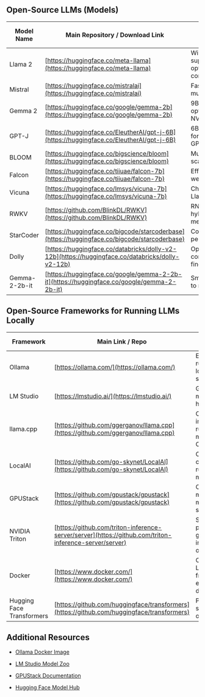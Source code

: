 ## Open-Source LLMs (Models)

|Model Name|Main Repository / Download Link|Notes / Hardware Support|
|---|---|---|
|Llama 2|[https://huggingface.co/meta-llama](https://huggingface.co/meta-llama)|Widely supported, optimized for consumer GPUs|
|Mistral|[https://huggingface.co/mistralai](https://huggingface.co/mistralai)|Fast, efficient, multiple sizes|
|Gemma 2|[https://huggingface.co/google/gemma-2b](https://huggingface.co/google/gemma-2b)|9B/27B params, optimized for NVIDIA GPUs|
|GPT-J|[https://huggingface.co/EleutherAI/gpt-j-6B](https://huggingface.co/EleutherAI/gpt-j-6B)|6B params, good for mid-range GPUs|
|BLOOM|[https://huggingface.co/bigscience/bloom](https://huggingface.co/bigscience/bloom)|Multilingual, scalable|
|Falcon|[https://huggingface.co/tiiuae/falcon-7b](https://huggingface.co/tiiuae/falcon-7b)|Efficient, open weights|
|Vicuna|[https://huggingface.co/lmsys/vicuna-7b](https://huggingface.co/lmsys/vicuna-7b)|Chat-optimized, Llama-based|
|RWKV|[https://github.com/BlinkDL/RWKV](https://github.com/BlinkDL/RWKV)|RNN/Transformer hybrid, low memory use|
|StarCoder|[https://huggingface.co/bigcode/starcoderbase](https://huggingface.co/bigcode/starcoderbase)|Code generation, performant|
|Dolly|[https://huggingface.co/databricks/dolly-v2-12b](https://huggingface.co/databricks/dolly-v2-12b)|Open, conversational fine-tuning|
|Gemma-2-2b-it|[https://huggingface.co/google/gemma-2-2b-it](https://huggingface.co/google/gemma-2-2b-it)|Small, fast, easy to run locally|

## Open-Source Frameworks for Running LLMs Locally

|Framework|Main Link / Repo|Features / Notes|
|---|---|---|
|Ollama|[https://ollama.com/](https://ollama.com/)|Easiest way to run LLMs locally, GPU support|
|LM Studio|[https://lmstudio.ai/](https://lmstudio.ai/)|GUI for running models on your hardware|
|llama.cpp|[https://github.com/ggerganov/llama.cpp](https://github.com/ggerganov/llama.cpp)|C++ implementation, runs Llama models on CPU/GPU|
|LocalAI|[https://github.com/go-skynet/LocalAI](https://github.com/go-skynet/LocalAI)|OpenAI-compatible API, runs many models|
|GPUStack|[https://github.com/gpustack/gpustack](https://github.com/gpustack/gpustack)|Cluster manager for multi-GPU setups|
|NVIDIA Triton|[https://github.com/triton-inference-server/server](https://github.com/triton-inference-server/server)|Scalable, production-grade inference, GPU only|
|Docker|[https://www.docker.com/](https://www.docker.com/)|Containerize LLM frameworks for easy deployment|
|Hugging Face Transformers|[https://github.com/huggingface/transformers](https://github.com/huggingface/transformers)|Python, supports most open models|
## Additional Resources

- [Ollama Docker Image](https://hub.docker.com/r/ollama/ollama)
    
- [LM Studio Model Zoo](https://lmstudio.ai/models)
    
- [GPUStack Documentation](https://docs.gpustack.ai/)
    
- [Hugging Face Model Hub](https://huggingface.co/models)
